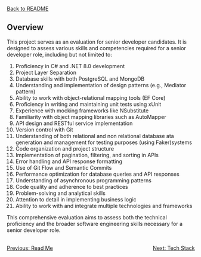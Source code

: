 [Back to README](../readme.md)

## Overview
This project serves as an evaluation for senior developer candidates. It is designed to assess various skills and competencies required for a senior developer role, including but not limited to:

1. Proficiency in C# and .NET 8.0 development
2. Project Layer Separation
3. Database skills with both PostgreSQL and MongoDB
4. Understanding and implementation of design patterns (e.g., Mediator pattern)
5. Ability to work with object-relational mapping tools (EF Core)
6. Proficiency in writing and maintaining unit tests using xUnit
7. Experience with mocking frameworks like NSubstitute
8. Familiarity with object mapping libraries such as AutoMapper
9. API design and RESTful service implementation
10. Version control with Git 
11. Understanding of both relational and non relational database ata generation and management for testing purposes (using Faker)systems
13. Code organization and project structure
14. Implementation of pagination, filtering, and sorting in APIs
15. Error handling and API response formatting
16. Use of Git Flow and Semantic Commits
17. Performance optimization for database queries and API responses
18. Understanding of asynchronous programming patterns
19. Code quality and adherence to best practices
20. Problem-solving and analytical skills
21. Attention to detail in implementing business logic
22. Ability to work with and integrate multiple technologies and frameworks


This comprehensive evaluation aims to assess both the technical proficiency and the broader software engineering skills necessary for a senior developer role.

<br/>
<div style="display: flex; justify-content: space-between;">
  <a href="../README.md">Previous: Read Me</a>
  <a href="./tech-stack.md">Next: Tech Stack</a>
</div>